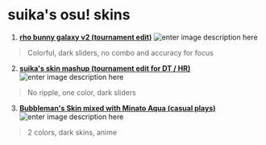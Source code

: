 # suika's osu! skins

 1. [**rho bunny galaxy v2 (tournament edit)**](https://exreidesu.s-ul.eu/HGAGSUn9)
 ![enter image description here](https://i.imgur.com/PxwTzBo.jpg)
 

> Colorful, dark sliders, no combo and accuracy for focus

 
 2.  [**suika's skin mashup (tournament edit for DT / HR)**](https://exreidesu.s-ul.eu/ZfPIlNzU)
 ![enter image description here](https://osu.ppy.sh/ss/15583672/ebad)

> No ripple, one color, dark sliders

 3. [**Bubbleman's Skin mixed with Minato Aqua (casual plays)**](https://exreidesu.s-ul.eu/OZufgcUR)
 ![enter image description here](https://osu.ppy.sh/ss/15583702/6fe1)
  

> 2 colors, dark skins, anime

